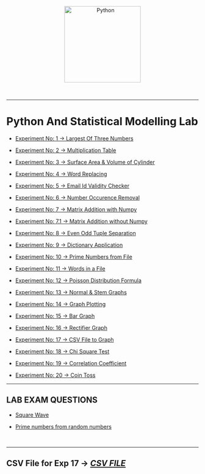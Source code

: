 [<p align="center">
<img src="https://img.icons8.com/color/480/000000/python--v1.png" title = "Python" height='200'></p>](https://www.google.com/search?q=python&rlz=1C1CHBF_enIN998IN998&oq=python&aqs=chrome..69i57j69i59l2j69i60j69i65j69i60l2j69i65.3593j0j4&sourceid=chrome&ie=UTF-8)

<br>

---

# Python And Statistical Modelling Lab

* [Experiment No: 1 → Largest Of Three Numbers](https://github.com/004Ajay/Python-And-Statistical-Modelling-Lab/tree/main/Programs/LargestOfThreeNumbers.py) 

* [Experiment No: 2 → Multiplication Table](https://github.com/004Ajay/Python-And-Statistical-Modelling-Lab/tree/main/Programs/MultiplicationTable.py) 

* [Experiment No: 3 → Surface Area & Volume of Cylinder](https://github.com/004Ajay/Python-And-Statistical-Modelling-Lab/tree/main/Programs/CylinderSA&VOL.py)

* [Experiment No: 4 → Word Replacing](https://github.com/004Ajay/Python-And-Statistical-Modelling-Lab/tree/main/Programs/WordReplacing.py) 

* [Experiment No: 5 → Email Id Validity Checker](https://github.com/004Ajay/Python-And-Statistical-Modelling-Lab/tree/main/Programs/ValidityEmailId.py)

* [Experiment No: 6 → Number Occurence Removal](https://github.com/004Ajay/Python-And-Statistical-Modelling-Lab/tree/main/Programs/NumOccurenceRemoval.py)

* [Experiment No: 7 → Matrix Addition with Numpy](https://github.com/004Ajay/Python-And-Statistical-Modelling-Lab/tree/main/Programs/MatrixAdditionWithNumpy.py) 

* [Experiment No: 7.1 → Matrix Addition without Numpy](https://github.com/004Ajay/Python-And-Statistical-Modelling-Lab/tree/main/Programs/MatrixAdditionWithoutNumpy.py) 

* [Experiment No: 8 → Even Odd Tuple Separation](https://github.com/004Ajay/Python-And-Statistical-Modelling-Lab/tree/main/Programs/EvenOddTuplePrint.py)

* [Experiment No: 9 → Dictionary Application](https://github.com/004Ajay/Python-And-Statistical-Modelling-Lab/tree/main/Programs/DictBookStock.py) 

* [Experiment No: 10 → Prime Numbers from File](https://github.com/004Ajay/Python-And-Statistical-Modelling-Lab/tree/main/Programs/PrimeNumFromFile.py)

* [Experiment No: 11 → Words in a File](https://github.com/004Ajay/Python-And-Statistical-Modelling-Lab/tree/main/Programs/WordsInFile.py) 

* [Experiment No: 12 → Poisson Distribution Formula](https://github.com/004Ajay/Python-And-Statistical-Modelling-Lab/tree/main/Programs/PoissonDistribution.py) 

* [Experiment No: 13 → Normal & Stem Graphs](https://github.com/004Ajay/Python-And-Statistical-Modelling-Lab/tree/main/Programs/NormalStemGraphs.py) 

* [Experiment No: 14 → Graph Plotting](https://github.com/004Ajay/Python-And-Statistical-Modelling-Lab/tree/main/Programs/PlotyFx.py) 

* [Experiment No: 15 → Bar Graph](https://github.com/004Ajay/Python-And-Statistical-Modelling-Lab/tree/main/Programs/ProgrammingGraph.py) 

* [Experiment No: 16 → Rectifier Graph](https://github.com/004Ajay/Python-And-Statistical-Modelling-Lab/tree/main/Programs/RectifierGraph.py) 

* [Experiment No: 17 → CSV File to Graph](https://github.com/004Ajay/Python-And-Statistical-Modelling-Lab/tree/main/Programs/csvFileToGraph.py) 

* [Experiment No: 18 → Chi Square Test](https://github.com/004Ajay/Python-And-Statistical-Modelling-Lab/tree/main/Programs/ChiSquare.py) 

* [Experiment No: 19 → Correlation Coefficient](https://github.com/004Ajay/Python-And-Statistical-Modelling-Lab/tree/main/Programs/CorrelationCoefficient.py) 

* [Experiment No: 20 → Coin Toss](https://github.com/004Ajay/Python-And-Statistical-Modelling-Lab/tree/main/Programs/coinToss.py)

--- 

## LAB EXAM QUESTIONS

* [Square Wave](https://github.com/004Ajay/Python-And-Statistical-Modelling-Lab/tree/main/Programs/squareWave.py) 

* [Prime numbers from random numbers](https://github.com/004Ajay/Python-And-Statistical-Modelling-Lab/tree/main/Programs/RandomListPrimes.py)

<br>

---

## CSV File for Exp 17 → [_CSV FILE_](https://github.com/004Ajay/Python-And-Statistical-Modelling-Lab/tree/main/Programs/csvFile.csv)

